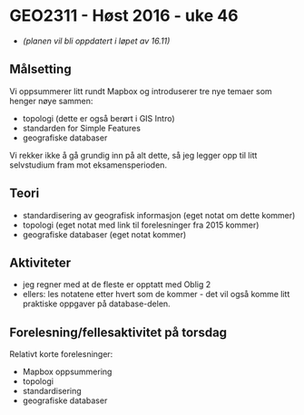 # GEO2311 - Høst 2016 - uke 46

- *(planen vil bli oppdatert i løpet av 16.11)*

## Målsetting

Vi oppsummerer litt rundt Mapbox og introduserer tre nye temaer som henger nøye sammen:
- topologi (dette er også berørt i GIS Intro)
- standarden for Simple Features
- geografiske databaser

Vi rekker ikke å gå grundig inn på alt dette, så jeg legger opp til litt selvstudium fram mot eksamensperioden.


## Teori

- standardisering av geografisk informasjon (eget notat om dette kommer)
- topologi (eget notat med link til forelesninger fra 2015 kommer)
- geografiske databaser (eget notat kommer)


## Aktiviteter

- jeg regner med at de fleste er opptatt med Oblig 2
- ellers: les notatene etter hvert som de kommer - det vil også komme litt praktiske oppgaver på database-delen.


## Forelesning/fellesaktivitet på torsdag

Relativt korte forelesninger:
- Mapbox oppsummering
- topologi
- standardisering
- geografiske databaser

